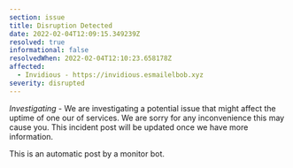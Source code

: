 ```yaml
---
section: issue
title: Disruption Detected
date: 2022-02-04T12:09:15.349239Z
resolved: true
informational: false
resolvedWhen: 2022-02-04T12:10:23.658178Z
affected:
  - Invidious - https://invidious.esmailelbob.xyz
severity: disrupted
---
```

*Investigating* - We are investigating a potential issue that might affect the uptime of one our of services. We are sorry for any inconvenience this may cause you. This incident post will be updated once we have more information.

This is an automatic post by a monitor bot.
        